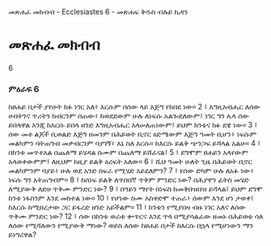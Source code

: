 ﻿
 መጽሐፈ መክብብ - Ecclesiastes 6 - መጽሐፍ ቅዱስ ብሉይ ኪዳን
# መጽሐፈ መክብብ
6
### ምዕራፍ 6
ከፀሐይ በታች ያየሁት ክፉ ነገር አለ፥ እርሱም በሰው ላይ እጅግ የከበደ ነው።
2 ፤ እግዚአብሔር ለሰው ሀብትንና ጥሪትን ክብርንም ሰጠው፥ ከወደደውም ሁሉ ለነፍሱ አልጐደለውም፤ ነገር ግን ሌላ ሰው ይበላዋል እንጂ ከእርሱ ይበላ ዘንድ እግዚአብሔር አላሠለጠነውም፤ ይህም ከንቱና ክፉ ደዌ ነው።
3 ፤ ሰው መቶ ልጆች ቢወልድ እጅግ ዘመንም በሕይወት ቢኖር ዕድሜውም እጅግ ዓመት ቢሆን፥ ነፍሱም መልካምን ባትጠግብ መቃብርንም ባያገኝ፥ እኔ ስለ እርሱ። ከእርሱ ይልቅ ጭንጋፍ ይሻላል አልሁ።
4 ፤ በከንቱ መጥቶአል በጨለማ ይሄዳል ስሙም በጨለማ ይሸፈናል፤
5 ፤ ደግሞም ፀሐይን አላየውም አላወቀውምም፤ ለዚህም ከዚያ ይልቅ ዕረፍት አለው።
6 ፤ ሺህ ዓመት ሁለት ጊዜ በሕይወት ቢኖር መልካምንም ባያይ፥ ሁሉ ወደ አንድ ስፍራ የሚሄድ አይደለምን?
7 ፤ የሰው ድካም ሁሉ ለአፉ ነው፥ ነፍሱ ግን አትጠግብም።
8 ፤ ከሰነፍ ይልቅ ለጥበበኛ ጥቅም ምንድር ነው? በሕያዋን ፊትስ መሄድ ለሚያውቅ ለድሀ ጥቅሙ ምንድር ነው?
9 ፤ በዓይን ማየት በነፍስ ከመቅበዝበዝ ይሻላል፤ ይህም ደግሞ ከንቱ ነፋስንም እንደ መከተል ነው።
10 ፤ የሆነው ስሙ አስቀድሞ ተጠራ፥ ሰውም እንደ ሆነ ታወቀ፤ ከእርሱ ከሚበረታው ጋር ይፋረድ ዘንድ አይችልም።
11 ፤ ከንቱን የሚያበዛ ብዙ ነገር አለና ለሰው ጥቅሙ ምንድር ነው?
12 ፤ ሰው በከንቱ ወራቱ ቍጥርና እንደ ጥላ በሚያሳልፈው ዘመኑ በሕይወቱ ሳለ ለሰው የሚሻለውን የሚያውቅ ማነው? ወይስ ለሰው ከፀሐይ በታች ከእርሱ በኋላ የሚሆነውን ማን ይነግረዋል?

